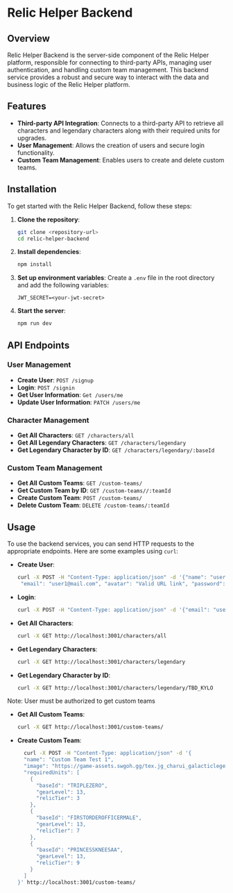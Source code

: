 # Relic Helper Backend

## Overview

Relic Helper Backend is the server-side component of the Relic Helper platform, responsible for connecting to third-party APIs, managing user authentication, and handling custom team management. This backend service provides a robust and secure way to interact with the data and business logic of the Relic Helper platform.

## Features

- **Third-party API Integration**: Connects to a third-party API to retrieve all characters and legendary characters along with their required units for upgrades.
- **User Management**: Allows the creation of users and secure login functionality.
- **Custom Team Management**: Enables users to create and delete custom teams.

## Installation

To get started with the Relic Helper Backend, follow these steps:

1. **Clone the repository**:

   ```bash
   git clone <repository-url>
   cd relic-helper-backend
   ```

2. **Install dependencies**:

   ```bash
   npm install
   ```

3. **Set up environment variables**: Create a `.env` file in the root directory and add the following variables:

   ```
   JWT_SECRET=<your-jwt-secret>
   ```

4. **Start the server**:
   ```bash
   npm run dev
   ```

## API Endpoints

### User Management

- **Create User**: `POST /signup`
- **Login**: `POST /signin`
- **Get User Information**: `Get /users/me`
- **Update User Information**: `PATCH /users/me`

### Character Management

- **Get All Characters**: `GET /characters/all`
- **Get All Legendary Characters**: `GET /characters/legendary`
- **Get Legendary Character by ID**: `GET /characters/legendary/:baseId`

### Custom Team Management

- **Get All Custom Teams**: `GET /custom-teams/`
- **Get Custom Team by ID**: `GET /custom-teams//:teamId`
- **Create Custom Team**: `POST /custom-teams/`
- **Delete Custom Team**: `DELETE /custom-teams/:teamId`

## Usage

To use the backend services, you can send HTTP requests to the appropriate endpoints. Here are some examples using `curl`:

- **Create User**:

  ```bash
  curl -X POST -H "Content-Type: application/json" -d '{"name": "user1",
   "email": "user1@mail.com", "avatar": "Valid URL link", "password": "pass123"}' http://localhost:3001/signup
  ```

- **Login**:

  ```bash
  curl -X POST -H "Content-Type: application/json" -d '{"email": "user1@mail.com", "password": "pass123"}' http://localhost:3001/signin
  ```

- **Get All Characters**:

  ```bash
  curl -X GET http://localhost:3001/characters/all
  ```

- **Get Legendary Characters**:

  ```bash
  curl -X GET http://localhost:3001/characters/legendary
  ```

- **Get Legendary Character by ID**:

  ```bash
  curl -X GET http://localhost:3001/characters/legendary/TBD_KYLO
  ```

Note: User must be authorized to get custom teams

- **Get All Custom Teams**:
  ```bash
  curl -X GET http://localhost:3001/custom-teams/
  ```
- **Create Custom Team**:
  ```bash
    curl -X POST -H "Content-Type: application/json" -d '{
    "name": "Custom Team Test 1",
    "image": "https://game-assets.swgoh.gg/tex.jg_charui_galacticlegend_kylo.png",
    "requiredUnits": [
      {
        "baseId": "TRIPLEZERO",
        "gearLevel": 13,
        "relicTier": 3
      },
      {
        "baseId": "FIRSTORDEROFFICERMALE",
        "gearLevel": 13,
        "relicTier": 7
      },
      {
        "baseId": "PRINCESSKNEESAA",
        "gearLevel": 13,
        "relicTier": 9
      }
    ]
  }' http://localhost:3001/custom-teams/
  ```
